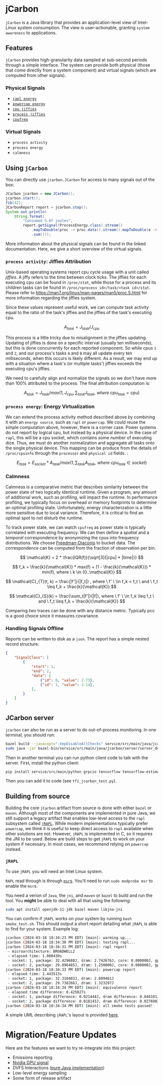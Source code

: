 # jCarbon

`jCarbon` is a Java library that provides an application-level view of Intel-Linux system consumption. The view is user-actionable, granting `system awareness` to applications.

## Features

`jCarbon` provides high-granularity data sampled at sub-second periods through a simple interface. The system can provide both physical (those that come directly from a system component) and virtual signals (which are computed from other signals).

### Physical Signals
 - [`rapl energy`](https://www.intel.com/content/www/us/en/developer/articles/technical/software-security-guidance/advisory-guidance/running-average-power-limit-energy-reporting.html)
 - [`powercap energy`](https://www.kernel.org/doc/html/next/power/powercap/powercap.html)
 - [`cpu jiffies`](https://man7.org/linux/man-pages/man5/proc.5.html)
 - [`process jiffies`](https://man7.org/linux/man-pages/man5/proc.5.html)
 - [`cpufreq`](https://wiki.debian.org/CpuFrequencyScaling)

### Virtual Signals
 - `process activity`
 - `process energy`
 - `calmness`
 <!-- - `emissions` -->

## Using `jCarbon`

<!-- `jCarbon` can be used directly from its most recent release. -->
You can directly use `jcarbon.JCarbon` for access to many signals out of the box:

```java
JCarbon jcarbon = new JCarbon();
jcarbon.start();
fib(42);
JCarbonReport report = jcarbon.stop();
System.out.println(
    String.format(
        "Consumed %.6f joules",
        report.getSignal(ProcessEnergy.class).stream()
            .mapToDouble(proc -> proc.data().stream().mapToDouble(e -> e.energy).sum())
            .sum()));
```

More information about the physical signals can be found in the linked documentation. Here, we give a short overview of the virtual signals.

### `process activity`: Jiffies Attribution

Unix-based operating systems report cpu cycle usage with a unit called *jiffies*. A jiffy refers to the time between clock ticks. The jiffies for each executing cpu can be found in `/proc/stat`, while those for a process and its children tasks can be found in `/proc/<process id>/task/<task id>/stat`. Please refer to https://man7.org/linux/man-pages/man5/proc.5.html for more information regarding the jiffies system.

Since these values represent useful work, we can compute task activity equal to the ratio of the task's jiffies and the jiffies of the task's executing cpu.

$$A_{task} = J_{task} / J_{cpu} $$

This process is a little tricky due to misalignment in the jiffies updating. Updating of jiffies is done on a specific interval (usually ten milliseconds), but this is done concurrently for each reported component. So while cpus `1` and `2`, and our process's tasks `A` and `B` may all update every ten milliseconds, when this occurs is likely different. As a result, we may end up with a situation where a task's (or multiple tasks') jiffies exceeds the executing cpu's jiffies.

We need to carefully align and normalize the signals so we don't have more than 100% attributed to the process. The final attribution computation is:

$$A_{task} = J_{task} / max(1, J_{cpu}, \sum_{task}{J_{task} ,\ where \ cpu_{task} = cpu}) $$

### `process energy`: Energy Virtualization

We can extend the process activity method described above by combining it with an `energy source`, such as `rapl` or `powercap`. We could reuse the simple computation above, however, there is a corner case. Power systems do not report by logical cpu, but instead by a physical device. In the case of `rapl`, this will be a cpu socket, which contains some number of executing dice. Thus, we must do another normalization and aggregate all tasks onto the single physical device. This mapping can be produce from the details of `/proc/cpuinfo` through the `processer` and `physical id` fields. :

$$E_{task} = E_{socket} * A_{task} / max(1, \sum_{task}{A_{task} ,\ where \ cpu_{task} \in socket}) $$

### Calmness

Calmness is a comparative metric that describes similarity between the power state of two logically identical runtime. Given a program, any amount of additional work, such as profiling, will impact the runtime. In performance profiling, we typically focus on overhead or memory footprints to determine an optimal profiling state. Unfortunately, energy characterization is a little more sensitive due to local variance. Therefore, it is critical to find an optimal spot to not disturb the runtime.

To track power state, we can watch `cpufreq` as power state is typically correlated with executing frequency. We can then define a *spatial* and a *temporal* correspondence by anonymizing the cpus into frequency distributions. We choose [Freedman-Diaconis](https://en.wikipedia.org/wiki/Freedman%E2%80%93Diaconis_rule) to bucket data. The correspondence can be computed from the fraction of observation per bin.

$$ \mathcal{K} = 2 * \frac{IQR(f)}{\sqrt[3]{|cpu| * |time|}} $$

$$ f_k = \frac{k}{\mathcal{K}} * max(f) + (1 - \frac{k}{\mathcal{K}}) * min(f), where \ k \in {0..\mathcal{K}} $$

$$ \mathcal{C}_{T}(t, k) = \frac{|f'|}{|f_t|} , where \ f' \ \in f_k < f_t \ and \ f_t \leq f_k + \frac{k}{\mathcal{K}} $$

$$ \mathcal{C}_{S}(k) = \frac{\sum_t|f'|}{|f|}, where \ f' \ \in f_k \leq f_t \ and \ f_t \leq f_k + \frac{k}{\mathcal{K}} $$

Comparing two traces can be done with any distance metric. Typically pcc is a good choice since it measures covariance.

### Handling Signals Offline

Reports can be written to disk as a `json`. The report has a simple nested record structure:

```json
{
    "SignalClass": [
        {
            "start": 1,
            "end": 2,
            "data": [
                {"id": 0, "value": 2.73},
                {"id": 1, "value": 3.14},
            ],
        }
    ]
}
```

## JCarbon server

`jcarbon` can also be run as a server to do out-of-process monitoring. In one terminal, you should run:

```bash
bazel build --javacopt="-XepDisableAllChecks" service/src/main/java/jcarbon/server:server_deploy.jar
sudo java -jar bazel-bin/service/src/main/java/jcarbon/server/server_deploy.jar
```

Then in another terminal you can run python client code to talk with the server. First, install the python client:

```bash
pip install service/src/main/python grpcio tensorflow tensorflow-estimator pandas
```

Then you can add it to code (see `tf1_jcarbon_test.py`).

## Building from source

Building the core `jCarbon` artifact from source is done with either `bazel` or `maven`.  Although most of the components are implemented in pure Java, we still support a legacy artifact that enables low-level access to the `rapl` subsystem called [`jRAPL`](https://jrapl.github.io). While modern implementations typically prefer `powercap`, we think it is useful to keep direct access to `rapl` available when other solutions are not. However, `jRAPL` is implemented in C, so it requires the JNI to be used. Below are build steps to get `jRAPL` to work on your system if necessary. In most cases, we recommend relying on `powercap` instead.

### `jRAPL`

To use `jRAPL` you will need an Intel Linux system.

`RAPL` read through is through [`msr`s](). You'll need to run `sudo modprobe msr` to enable the `msr`s.

You need a verion of `Java`, the `jni`, and `maven` or `bazel` to build and run the tool. You **might** be able to deal with all that using the following:

```bash
sudo apt install openjdk-11-jdk bazel maven libjna-jni
```

You can confirm if `jRAPL` works on your system by running `bash smoke_test.sh`. This should output a short report detailing what `jRAPL` is able to find for your system. Example log:

```bash
jcarbon (2024-03-18 18:34:23 PM EDT) [main]: warming up...
jcarbon (2024-03-18 18:34:30 PM EDT) [main]: testing rapl...
jcarbon (2024-03-18 18:34:31 PM EDT) [main]: rapl report
 - microarchitecture: BROADWELL2
 - elapsed time: 1.000430s
 - socket: 1, package: 32.429688J, dram: 2.742676J, core: 0.000000J, gpu: 0.000000J
 - socket: 2, package: 29.896485J, dram: 1.250000J, core: 0.000000J, gpu: 0.000000J
jcarbon (2024-03-18 18:34:33 PM EDT) [main]: powercap report
 - elapsed time: 1.443513s
 - socket: 1, package: 32.310403J, dram: 2.609461J
 - socket: 2, package: 29.738266J, dram: 1.323297J
jcarbon (2024-03-18 18:34:34 PM EDT) [main]: equivalence report
 - elapsed time difference: 0.425827s
 - socket: 1, package difference: 0.021444J, dram difference: 0.048101J
 - socket: 2, package difference: 0.018143J, dram difference: 0.027690J
jcarbon (2024-03-18 18:34:34 PM EDT) [main]: all smoke tests passed!
```

A simple UML describing `jRAPL`'s layout is provided [here](https://github.com/atpoverload/jRAPL/blob/main/docs/uml/jrapl-uml.pdf).

# Migration/Feature Updates

Here are the features we want to try re-integrate into this project:
 - Emissions reporting
 - [Nvidia GPU signal](https://github.com/bytedeco/javacpp-presets/blob/master/cuda/src/gen/java/org/bytedeco/cuda/global/nvml.java#L4546)
 - DVFS Interactions ([pure Java implementation](https://github.com/atpoverload/thread-actuator/blob/clean-up/jdvfs/src/main/java/jdvfs/Dvfs.java))
 - Low-level energy sampling
 - Some form of release artifact
